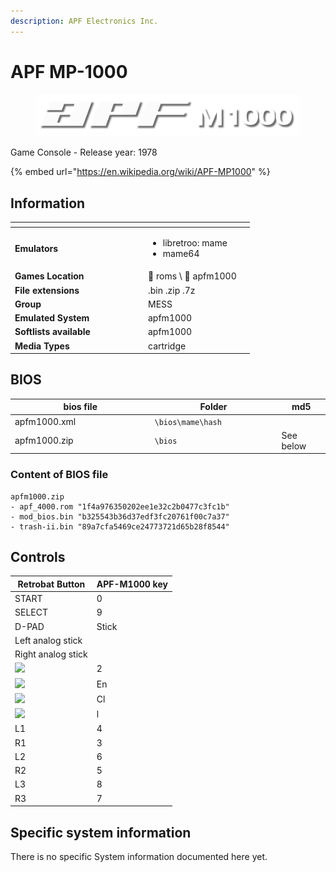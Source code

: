 ```yaml
---
description: APF Electronics Inc.
---
```


# APF MP-1000

<div align="left">

<figure><img src="https://raw.githubusercontent.com/fabricecaruso/es-theme-carbon/52ff37c9e265587d006945a2ba695b5a962b3a3d/art/logos/apfm1000.svg" alt=""><figcaption></figcaption></figure>

</div>

Game Console - Release year: 1978

{% embed url="https://en.wikipedia.org/wiki/APF-MP1000" %}

## Information

<table data-header-hidden><thead><tr><th width="199"></th><th></th><th data-hidden></th></tr></thead><tbody><tr><td><strong>Emulators</strong></td><td><ul><li>libretroo: mame</li><li>mame64</li></ul></td><td></td></tr><tr><td><strong>Games Location</strong></td><td><span data-gb-custom-inline data-tag="emoji" data-code="1f4c1">📁</span> roms \ <span data-gb-custom-inline data-tag="emoji" data-code="1f4c2">📂</span> apfm1000</td><td></td></tr><tr><td><strong>File extensions</strong></td><td>.bin .zip .7z</td><td></td></tr><tr><td><strong>Group</strong></td><td>MESS</td><td></td></tr><tr><td><strong>Emulated System</strong></td><td>apfm1000</td><td></td></tr><tr><td><strong>Softlists available</strong></td><td>apfm1000</td><td></td></tr><tr><td><strong>Media Types</strong></td><td>cartridge</td><td></td></tr></tbody></table>

## BIOS

<table><thead><tr><th width="209.55555555555557">bios file</th><th width="189">Folder</th><th>md5</th></tr></thead><tbody><tr><td>apfm1000.xml</td><td><code>\bios\mame\hash</code></td><td></td></tr><tr><td>apfm1000.zip</td><td><code>\bios</code></td><td>See below</td></tr></tbody></table>

### Content of BIOS file

```
apfm1000.zip
- apf_4000.rom "1f4a976350202ee1e32c2b0477c3fc1b"
- mod_bios.bin "b325543b36d37edf3fc20761f00c7a37"
- trash-ii.bin "89a7cfa5469ce24773721d65b28f8544"
```

## Controls

| Retrobat Button                                       | APF-M1000 key |
| ----------------------------------------------------- | ------------- |
| START                                                 | 0             |
| SELECT                                                | 9             |
| D-PAD                                                 | Stick         |
| Left analog stick                                     |               |
| Right analog stick                                    |               |
| ![](<../../../.gitbook/assets/image (2) (1) (1).png>) | 2             |
| ![](<../../../.gitbook/assets/image (1) (2) (1).png>) | En            |
| ![](<../../../.gitbook/assets/image (4) (1).png>)     | Cl            |
| ![](<../../../.gitbook/assets/image (3) (1) (2).png>) | l             |
| L1                                                    | 4             |
| R1                                                    | 3             |
| L2                                                    | 6             |
| R2                                                    | 5             |
| L3                                                    | 8             |
| R3                                                    | 7             |

## Specific system information

There is no specific System information documented here yet.
